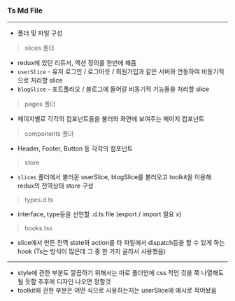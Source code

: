 ### Ts Md File

---

-   폴더 및 파일 구성

> slices 폴더

-   redux에 있던 리듀서, 액션 정의를 한번에 해줌
-   `userSlice` - 유저 로그인 / 로그아웃 / 회원가입과 같은 서버와 연동하여 비동기적으로 처리할 slice
-   `blogSlice` - 포트폴리오 / 블로그에 들어갈 비동기적 기능들을 처리할 slice

> pages 폴더

-   페이지별로 각각의 컴포넌트들을 불러와 화면에 보여주는 페이지 컴포넌트

> components 폴더

-   Header, Footer, Button 등 각각의 컴포넌트

> store

-   `slices` 폴더에서 불러온 userSlice, blogSlice를 불러오고 toolkit을 이용해 redux의 전역상태 store 구성

> types.d.ts

-   interface, type등을 선언할 .d.ts file (export / import 필요 x)

> hooks.tsx

-   slice에서 만든 전역 state와 action를 타 파일에서 dispatch등을 할 수 있게 하는 hook (Ts는 방식이 많은데 그 중 한 가지 골라서 사용했음)

---

-   style에 관한 부분도 깔끔하기 위해서는 따로 폴더안에 css 적인 것을 쭉 나열해도 될 듯함 추후에 디자인 나오면 정할것
-   toolkit에 관한 부분은 어떤 식으로 사용하는지는 userSlice에 예시로 적어놨음
